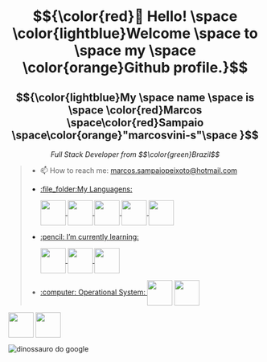 <body>
  <h1 align="center">$${\color{red}👋 Hello! \space \color{lightblue}Welcome \space to \space my \space \color{orange}Github profile.}$$</h1>
  <h2 align="center">$${\color{lightblue}My \space name \space is \space \color{red}Marcos \space\color{red}Sampaio \space\color{orange}"marcosvini-s"\space }$$</h2>
  <p align="center"><i>Full Stack Developer from $$\color{green}Brazil$$</i></p>
  <blockquote>
  <ul>
    <li>
      <p>📫 How to reach me: <a href="mailto:marcos.sampaiopeixoto@hotmail.com">marcos.sampaiopeixoto@hotmail.com</p>
    </li>
    <li>
      <p>:file_folder:My Languagens:</p>
              <img align="center" width="50px" src="https://cdn.jsdelivr.net/gh/devicons/devicon@latest/icons/html5/html5-original.svg" />  
              <img align="center" width="50px" src="https://cdn.jsdelivr.net/gh/devicons/devicon@latest/icons/css3/css3-original.svg" />
              <img align="center" width="50px" src="https://cdn.jsdelivr.net/gh/devicons/devicon@latest/icons/javascript/javascript-plain.svg" /> 
              <img align="center" width="50px" src="https://cdn.jsdelivr.net/gh/devicons/devicon@latest/icons/nodejs/nodejs-original.svg" />
              <img align="center" width="50px" src="https://cdn.jsdelivr.net/gh/devicons/devicon@latest/icons/figma/figma-original.svg" />
      </p>
    </li>
    <li>
      <p>:pencil: I’m currently learning:</p>
              <img align="center" width="50px" src="https://cdn.jsdelivr.net/gh/devicons/devicon@latest/icons/react/react-original.svg" />
              <img align="center" width="50px" src="https://cdn.jsdelivr.net/gh/devicons/devicon@latest/icons/typescript/typescript-plain.svg" />
              <img align="center" width="50px"src="https://cdn.jsdelivr.net/gh/devicons/devicon@latest/icons/php/php-original.svg" />    
    </li>
    <li>
      <p>:computer: Operational System: 
      <img align="center" width="50px" src="https://skillicons.dev/icons?i=windows" /></a>
      <img align="center" width="50px" src="https://skillicons.dev/icons?i=apple" /></a>
</p>
    </li>
  </ul>
  </blockquote>
    <p>
      <a href="https://www.instagram.com/marcosvini_s/"><img align="center" width="50px" src="https://skillicons.dev/icons?i=instagram" /></a>
      <a href="https://www.instagram.com/marcosvini_s/"><img align="center" width="50px" src="https://skillicons.dev/icons?i=discord" /></a>
      </p>
    
  <p >
    <img alt="dinossauro do google" src="https://raw.githubusercontent.com/saadeghi/saadeghi/refs/heads/master/dino.gif">
  </p>

  
</body>

  <!--
**marcosvini-s/marcosvini-s** is a ✨ _special_ ✨ repository because its `README.md` (this file) appears on your GitHub profile.

Here are some ideas to get you started:

- 🔭 I’m currently working on ...
- 🌱 I’m currently learning ...
- 👯 I’m looking to collaborate on ...
- 🤔 I’m looking for help with ...
- 💬 Ask me about ...
- 📫 How to reach me: ...
- 😄 Pronouns: ...
- ⚡ Fun fact: ...
-->
